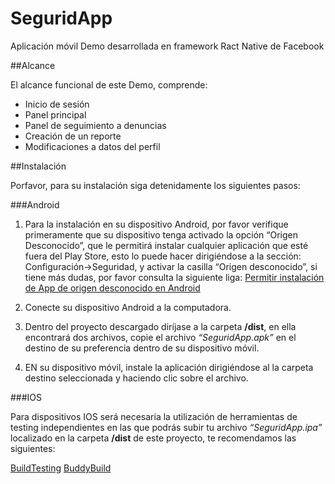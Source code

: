 # SeguridApp

Aplicación móvil Demo desarrollada en framework Ract Native de Facebook

##Alcance

El alcance funcional de este Demo, comprende:
- Inicio de sesión
- Panel principal
- Panel de seguimiento a denuncias
- Creación de un reporte
- Modificaciones a datos del perfil


##Instalación

Porfavor, para su instalación siga detenidamente los siguientes pasos:

###Android

1. Para la instalación en su dispositivo Android, por favor verifique primeramente que su dispositivo tenga activado la opción “Origen Desconocido”, que le permitirá instalar cualquier aplicación que esté fuera del Play Store, esto lo puede hacer dirigiéndose a la sección: Configuración->Seguridad, y activar la casilla “Origen desconocido”, si tiene más dudas, por favor consulta la siguiente liga:
 [Permitir instalación de App de origen desconocido en Android](http://blog.uptodown.com/como-instalar-aplicaciones-en-android-sin-utilizar-google-play/)


2. Conecte su dispositivo Android a la computadora.

3. Dentro del proyecto descargado diríjase a la carpeta __/dist__,  en ella encontrará dos archivos, copie el archivo *“SeguridApp.apk”* en el destino de su preferencia dentro de su dispositivo móvil.

4. EN su dispositivo móvil, instale la aplicación dirigiéndose al la carpeta destino seleccionada y haciendo clic sobre el archivo.

###IOS

Para dispositivos IOS será necesaria la utilización de herramientas de testing independientes en las que podrás subir tu archivo *“SeguridApp.ipa”* localizado en la carpeta __/dist__ de este proyecto, te recomendamos las siguientes:

[BuildTesting](http://www.buildtesting.com/)
[BuddyBuild](https://www.buddybuild.com/)
